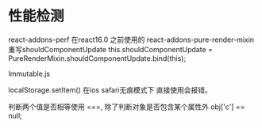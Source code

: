 # 性能检测

  react-addons-perf  在react16.0 之前使用的
  react-addons-pure-render-mixin  重写shouldComponentUpdate
    this.shouldComponentUpdate = PureRenderMixin.shouldComponentUpdate.bind(this);

  Immutable.js

  localStorage.setItem() 在ios safari无痕模式下 直接使用会报错。

  判断两个值是否相等使用 ===, 除了判断对象是否包含某个属性外 obj['c'] == null;
    